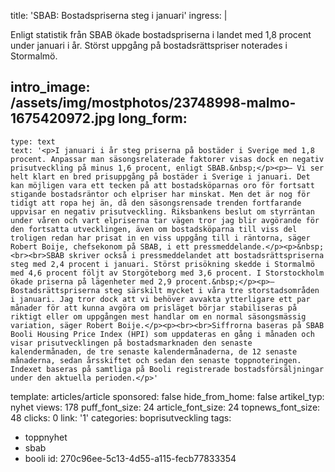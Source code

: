 title: 'SBAB: Bostadspriserna steg i januari'
ingress: |
  <p>Enligt statistik från SBAB ökade bostadspriserna i landet med 1,8 procent under januari i år. Störst uppgång på bostadsrättspriser noterades i Stormalmö.
  </p>
  
intro_image: /assets/img/mostphotos/23748998-malmo-1675420972.jpg
long_form:
  -
    type: text
    text: '<p>I januari i år steg priserna på bostäder i Sverige med 1,8 procent. Anpassar man säsongsrelaterade faktorer visas dock en negativ prisutveckling på minus 1,6 procent, enligt SBAB.&nbsp;</p><p>– Vi ser helt klart en bred prisuppgång på bostäder i Sverige i januari. Det kan möjligen vara ett tecken på att bostadsköparnas oro för fortsatt stigande bostadsräntor och elpriser har minskat. Men det är nog för tidigt att ropa hej än, då den säsongsrensade trenden fortfarande uppvisar en negativ prisutveckling. Riksbankens beslut om styrräntan under våren och vart elpriserna tar vägen tror jag blir avgörande för den fortsatta utvecklingen, även om bostadsköparna till viss del troligen redan har prisat in en viss uppgång till i räntorna, säger Robert Boije, chefsekonom på SBAB, i ett pressmeddelande.</p><p>&nbsp; <br><br>SBAB skriver också i pressmeddelandet att bostadsrättspriserna steg med 2,4 procent i januari. Störst prisökning skedde i Stormalmö med 4,6 procent följt av Storgöteborg med 3,6 procent. I Storstockholm ökade priserna på lägenheter med 2,9 procent.&nbsp;</p><p>– Bostadsrättspriserna steg särskilt mycket i våra tre storstadsområden i januari. Jag tror dock att vi behöver avvakta ytterligare ett par månader för att kunna avgöra om prisläget börjar stabiliseras på riktigt eller om uppgången mest handlar om en normal säsongsmässig variation, säger Robert Boije.</p><p><br><br>Siffrorna baseras på SBAB Booli Housing Price Index (HPI) som uppdateras en gång i månaden och visar prisutvecklingen på bostadsmarknaden den senaste kalendermånaden, de tre senaste kalendermånaderna, de 12 senaste månaderna, sedan årsskiftet och sedan den senaste toppnoteringen. Indexet baseras på samtliga på Booli registrerade bostadsförsäljningar under den aktuella perioden.</p>'
template: articles/article
sponsored: false
hide_from_home: false
artikel_typ: nyhet
views: 178
puff_font_size: 24
article_font_size: 24
topnews_font_size: 48
clicks: 0
link: '1'
categories: boprisutveckling
tags:
  - toppnyhet
  - sbab
  - booli
id: 270c96ee-5c13-4d55-a115-fecb77833354
